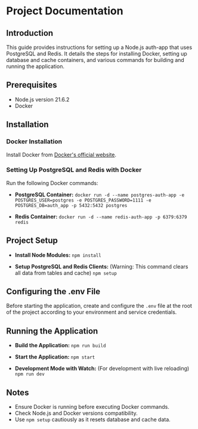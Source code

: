 # Project Documentation

## Introduction

This guide provides instructions for setting up a Node.js auth-app that uses PostgreSQL and Redis. It details the steps for installing Docker, setting up database and cache containers, and various commands for building and running the application.

## Prerequisites

- Node.js version 21.6.2
- Docker

## Installation

### Docker Installation

Install Docker from [Docker's official website](https://www.docker.com/get-started).

### Setting Up PostgreSQL and Redis with Docker

Run the following Docker commands:

- **PostgreSQL Container:**
  `docker run -d --name postgres-auth-app -e POSTGRES_USER=postgres -e POSTGRES_PASSWORD=1111 -e POSTGRES_DB=auth_app -p 5432:5432 postgres`

- **Redis Container:**
  `docker run -d --name redis-auth-app -p 6379:6379 redis`

## Project Setup

- **Install Node Modules:**
  `npm install`

- **Setup PostgreSQL and Redis Clients:**
  (Warning: This command clears all data from tables and cache)
  `npm setup`

## Configuring the .env File

Before starting the application, create and configure the `.env` file at the root of the project according to your environment and service credentials.

## Running the Application

- **Build the Application:**
  `npm run build`

- **Start the Application:**
  `npm start`

- **Development Mode with Watch:**
  (For development with live reloading)
  `npm run dev`

## Notes

- Ensure Docker is running before executing Docker commands.
- Check Node.js and Docker versions compatibility.
- Use `npm setup` cautiously as it resets database and cache data.
